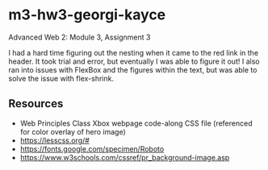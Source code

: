 # m3-hw3-georgi-kayce
Advanced Web 2: Module 3, Assignment 3


I had a hard time figuring out the nesting when it came to the red link in the header. It took trial and error, but eventually I was able to figure it out! I also ran into issues with FlexBox and the figures within the text, but was able to solve the issue with flex-shrink.

## Resources

* Web Principles Class Xbox webpage code-along CSS file (referenced for color overlay of hero image)
* https://lesscss.org/#
* https://fonts.google.com/specimen/Roboto
* https://www.w3schools.com/cssref/pr_background-image.asp